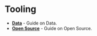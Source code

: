 # Tooling

<div class="grid cards" markdown>

- **[Data](../build-data.md)** - Guide on Data.
- **[Open Source](../build-open-source.md)** - Guide on Open Source.

</div>
